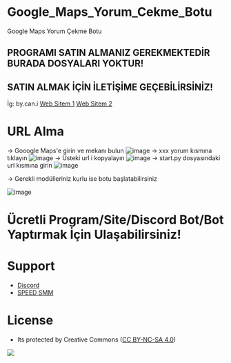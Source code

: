 # Google_Maps_Yorum_Cekme_Botu
Google Maps Yorum Çekme Botu

PROGRAMI SATIN ALMANIZ GEREKMEKTEDİR BURADA DOSYALARI YOKTUR!
-------------------------------------------------------------
SATIN ALMAK İÇİN İLETİŞİME GEÇEBİLİRSİNİZ!
------------------------------------------
İg: by.can.i [Web Sitem 1](https://fastuptime.com) [Web Sitem 2](https://speedsmm.com)

# URL Alma
-> Gooogle Maps'e girin ve mekanı bulun
![image](https://user-images.githubusercontent.com/63351166/178109439-bc5bd207-51df-4f54-97db-cd186d5a4faa.png)
-> xxx yorum kısmına tıklayın
![image](https://user-images.githubusercontent.com/63351166/178109474-e6569dfb-48b6-408d-986d-4ed3f6adae5a.png)
-> Üsteki url i kopyalayın
![image](https://user-images.githubusercontent.com/63351166/178109489-f33086fc-7043-46cc-8c5e-114b890ad350.png)
-> start.py dosyasındaki url kısmına girin
![image](https://user-images.githubusercontent.com/63351166/178109515-a63fd16a-f55e-4e38-b2d3-d9160f7f9f12.png)

-> Gerekli modülleriniz kurlu ise botu başlatabilirsiniz

![image](https://user-images.githubusercontent.com/63351166/178109380-796a971f-7cf6-4a97-82df-66e8e5d367e8.png)

# Ücretli Program/Site/Discord Bot/Bot Yaptırmak İçin Ulaşabilirsiniz!

# Support
- [Discord](https://discord.com/invite/jzeNGMcBrA)
- [SPEED SMM](https://speedsmm.com)

# License
- Its protected by Creative Commons ([CC BY-NC-SA 4.0](https://creativecommons.org/licenses/by-nc-sa/4.0/))

<a href="https://creativecommons.org/licenses/by-nc-sa/4.0/" title="BYNCSA40"><img src="https://licensebuttons.net/l/by-nc-sa/4.0/88x31.png"></a>

